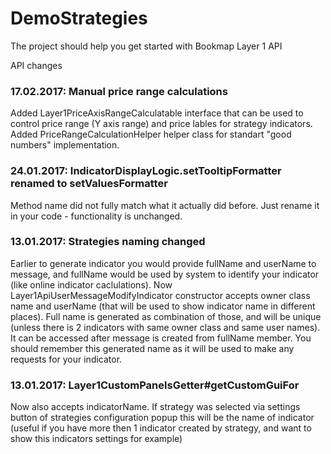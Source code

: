 # DemoStrategies
The project should help you get started with Bookmap Layer 1 API

API changes

### 17.02.2017: Manual price range calculations
Added Layer1PriceAxisRangeCalculatable interface that can be used to control price range (Y axis range) and price lables for strategy indicators. Added PriceRangeCalculationHelper helper class for standart "good numbers" implementation.

### 24.01.2017: IndicatorDisplayLogic.setTooltipFormatter renamed to setValuesFormatter
Method name did not fully match what it actually did before. Just rename it in your code - functionality is unchanged.

### 13.01.2017: Strategies naming changed
Earlier to generate indicator you would provide fullName and userName to message, and fullName would be used by system to identify your indicator (like online indicator caclulations).
Now Layer1ApiUserMessageModifyIndicator constructor accepts owner class name and userName (that will be used to show indicator name in different places). Full name is generated as combination of those, and will
be unique (unless there is 2 indicators with same owner class and same user names). It can be accessed after message is created from fullName member. You should remember this generated name as it will be used
to make any requests for your indicator.

### 13.01.2017: Layer1CustomPanelsGetter#getCustomGuiFor
Now also accepts indicatorName. If strategy was selected via settings button of strategies configuration popup this will be the name of indicator (useful if you have more then 1 indicator created by strategy,
and want to show this indicators settings for example)

